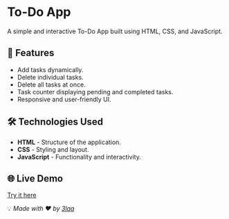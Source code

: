 # To-Do App

A simple and interactive To-Do App built using HTML, CSS, and JavaScript.

## 🚀 Features

- Add tasks dynamically.
- Delete individual tasks.
- Delete all tasks at once.
- Task counter displaying pending and completed tasks.
- Responsive and user-friendly UI.

## 🛠️ Technologies Used

- **HTML** - Structure of the application.
- **CSS** - Styling and layout.
- **JavaScript** - Functionality and interactivity.

## 🌐 Live Demo

[Try it here](https://3laa-812.github.io/ToDo-App/)



💡 *Made with ❤️ by [3laa](https://github.com/3laa-812)*

